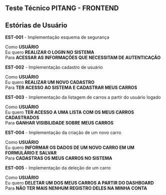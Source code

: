 ## Teste Técnico PITANG - FRONTEND
## Estórias de Usuário

**EST-001** - Implementação esquema de segurança

Como **USUÁRIO**\
Eu quero **REALIZAR O LOGIN NO SISTEMA** \
Para **ACESSAR AS INFORMAÇÕES QUE NECESSITAM DE AUTENTICAÇÃO**

**EST-002** - Implementação cadastro de usuário

Como **USUÁRIO**\
Eu quero **REALIZAR UM NOVO CADASTRO** \
Para **TER ACESSO AO SISTEMA E CADASTRAR MEUS CARROS**

**EST-003** - Implementação da listagem de carros a partir do usuário logado

Como **USUÁRIO**\
Eu quero **TER ACESSO A UMA LISTA COM OS MEUS CARROS CADASTRADOS** \
Para **GANHAR VISIBILIDADE SOBRE MEUS CARROS**

**EST-004** - Implementação da criação de um novo carro

Como **USUÁRIO**\
Eu quero **INFORMAR OS DADOS DE UM NOVO CARRO EM UM FORMULÁRIO E SALVAR** \
Para **CADASTRAS OS MEUS CARROS NO SISTEMA**

**EST-005** - Implementação da deleção de um carro

Como **USUÁRIO**\
Eu quero **DELETAR UM DOS MEUS CARROS A PARTIR DO DASHBOARD** \
Para **NÃO TER MAIS NENHUM REGISTRO DELES NA MINHA CONTA**
